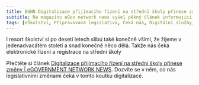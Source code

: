 ```yaml
---
title: EGNN Digitalizace přijímacího řízení na střední školy přinese změny
subtitle: Na magazínu eGov network news vyšel pěkný článek informující o novém návrhu legislativy ve školství.
tags: [eŠkolství, Připravovaná legislativa, Čeká nás, Digitální služby, Ministerstvo školství]
---
```


I resort školství si po deseti letech slibú také konečně všiml, že žijeme v jedenadvacátém století a snad konečně něco dělá. Takže nás čeká elektronické řízení a registrace na střední školy 

Přečtěte si článek [Digitalizace přijímacího řízení na střední školy přinese změny | eGOVERNMENT NETWORK NEWS](https://www.egov-nn.com/digitalizace-prijimaciho-rizeni-na-stredni-skoly-prinese-zmeny/). Dozvíte se v něm, co nás legislativními změnami čeká v tomto koutku digitalizace.